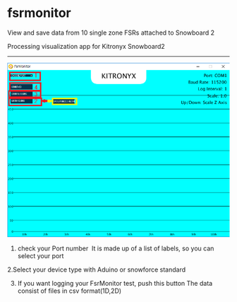 # fsrmonitor
View and save data from 10 single zone FSRs attached to Snowboard 2

Processing visualization app for Kitronyx Snowboard2
<hr/>

![Alt text](/res/MainProgram.png "Program")


1. check your Port number
  It is made up of a list of labels, so you can select your port
  
2.Select your device type
  with Aduino or snowforce standard
  
3. If you want logging your FsrMonitor test, push this button
   The data consist of files in csv format(1D,2D)
   






